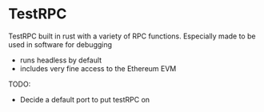 # TestRPC

TestRPC built in rust with a variety of RPC functions. Especially made to be used in software for debugging
  - runs headless by default
  - includes very fine access to the Ethereum EVM


TODO:
  - Decide a default port to put testRPC on

